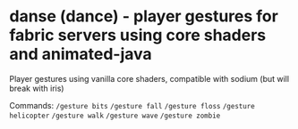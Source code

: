 # danse (dance) - player gestures for fabric servers using core shaders and animated-java
Player gestures using vanilla core shaders, compatible with sodium (but will break with iris)

Commands:
`/gesture bits`
`/gesture fall`
`/gesture floss`
`/gesture helicopter`
`/gesture walk`
`/gesture wave`
`/gesture zombie`
